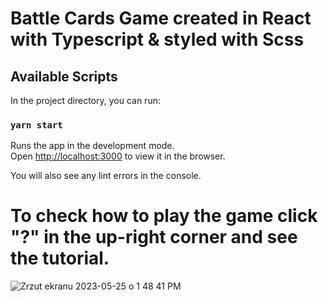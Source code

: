 # Battle Cards Game created in React with Typescript & styled with Scss

## Available Scripts

In the project directory, you can run:

### `yarn start`

Runs the app in the development mode.\
Open [http://localhost:3000](http://localhost:3000) to view it in the browser.

You will also see any lint errors in the console.

# To check how to play the game click "?" in the up-right corner and see the tutorial. 

![Zrzut ekranu 2023-05-25 o 1 48 41 PM](https://github.com/bartkozik/BattleCardsGame/assets/106819506/23f63661-7da9-4067-882c-d65b69c6b84f)
